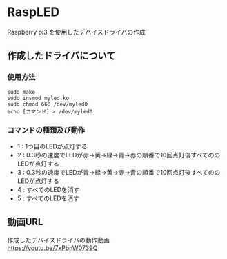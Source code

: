 # RaspLED
Raspberry pi3 を使用したデバイスドライバの作成
## 作成したドライバについて
### 使用方法
```
sudo make
sudo insmod myled.ko
sudo chmod 666 /dev/myled0
echo [コマンド] > /dev/myled0
```
### コマンドの種類及び動作
+ 1 : 1つ目のLEDが点灯する
+ 2 : 0.3秒の速度でLEDが赤→黄→緑→青→赤の順番で10回点灯後すべてののLEDが点灯する
+ 3 : 0.3秒の速度でLEDが青→緑→黄→赤→青の順番で10回点灯後すべてののLEDが点灯する
+ 4 : すべてのLEDを消す
+ 5 : すべてのLEDを消す

## 動画URL
作成したデバイスドライバの動作動画  
https://youtu.be/7xPbnW0739Q
